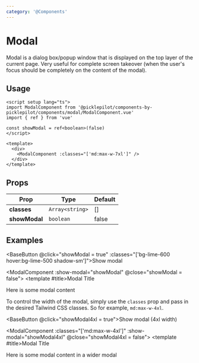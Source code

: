 ```yaml
---
category: '@Components'
---
```


<script setup lang="ts">
import BaseButton from '../button/BaseButton.vue'
import ModalComponent from './ModalComponent.vue' 
import { ref } from 'vue' 

const showModal = ref(false)
const showModal4xl = ref(false)
</script>

# Modal

Modal is a dialog box/popup window that is displayed on the top layer of the current page. Very useful for complete screen takeover (when the user's focus should be completely on the content of the modal).

## Usage

```vue
<script setup lang="ts">
import ModalComponent from '@picklepilot/components-by-picklepilot/components/modal/ModalComponent.vue'
import { ref } from 'vue'

const showModal = ref<boolean>(false)
</script>

<template>
  <div>
    <ModalComponent :classes="['md:max-w-7xl']" />
  </div>
</template>
```

## Props

| Prop          | Type            | Default |
|---------------|-----------------|---------|
| **classes**   | `Array<string>` | []      |
| **showModal** | `boolean`       | false   |


## Examples

<BaseButton @click="showModal = true" :classes="['bg-lime-600 hover:bg-lime-500 shadow-sm']">Show modal</BaseButton>

<ModalComponent :show-modal="showModal" @close="showModal = false">
    <template #title>Modal Title</template>
    <div class="mt-5">Here is some modal content</div>
</ModalComponent>

To control the width of the modal, simply use the `classes` prop and pass in the desired Tailwind CSS classes. So for example, `md:max-w-4xl`.

<BaseButton @click="showModal4xl = true">Show modal (4xl width)</BaseButton>

<ModalComponent :classes="['md:max-w-4xl']" :show-modal="showModal4xl" @close="showModal4xl = false">
<template #title>Modal Title</template>
<div class="mt-5">Here is some modal content in a wider modal</div>
</ModalComponent>